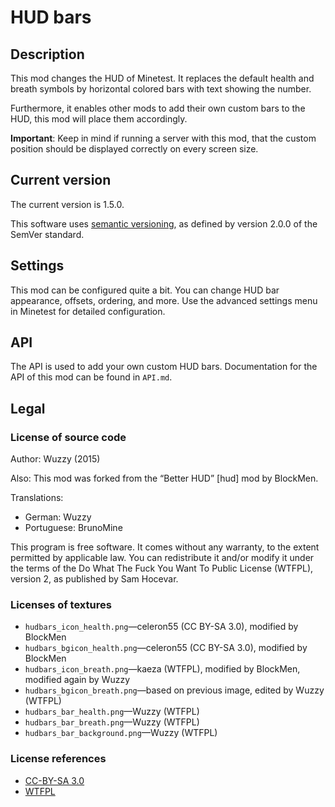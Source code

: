 # HUD bars

## Description
This mod changes the HUD of Minetest. It replaces the default health and breath
symbols by horizontal colored bars with text showing the number.

Furthermore, it enables other mods to add their own custom bars to the HUD,
this mod will place them accordingly.

**Important**: Keep in mind if running a server with this mod, that the custom
position should be displayed correctly on every screen size.

## Current version
The current version is 1.5.0.

This software uses [semantic versioning](http://semver.org), as defined by version 2.0.0 of the SemVer
standard.

## Settings
This mod can be configured quite a bit. You can change HUD bar appearance, offsets, ordering, and more.
Use the advanced settings menu in Minetest for detailed configuration.

## API
The API is used to add your own custom HUD bars.
Documentation for the API of this mod can be found in `API.md`.

## Legal
### License of source code
Author: Wuzzy (2015)

Also: This mod was forked from the “Better HUD” [hud] mod by BlockMen.

Translations:
* German: Wuzzy
* Portuguese: BrunoMine

This program is free software. It comes without any warranty, to
the extent permitted by applicable law. You can redistribute it
and/or modify it under the terms of the Do What The Fuck You Want
To Public License (WTFPL), version 2, as published by Sam Hocevar.

### Licenses of textures

* `hudbars_icon_health.png`—celeron55 (CC BY-SA 3.0), modified by BlockMen
* `hudbars_bgicon_health.png`—celeron55 (CC BY-SA 3.0), modified by BlockMen
* `hudbars_icon_breath.png`—kaeza (WTFPL), modified by BlockMen, modified again by Wuzzy
* `hudbars_bgicon_breath.png`—based on previous image, edited by Wuzzy (WTFPL)
* `hudbars_bar_health.png`—Wuzzy (WTFPL)
* `hudbars_bar_breath.png`—Wuzzy (WTFPL)
* `hudbars_bar_background.png`—Wuzzy (WTFPL)

### License references

* [CC-BY-SA 3.0](https://creativecommons.org/licenses/by-sa/3.0/)
* [WTFPL](http://sam.zoy.org/wtfpl/COPYING)
